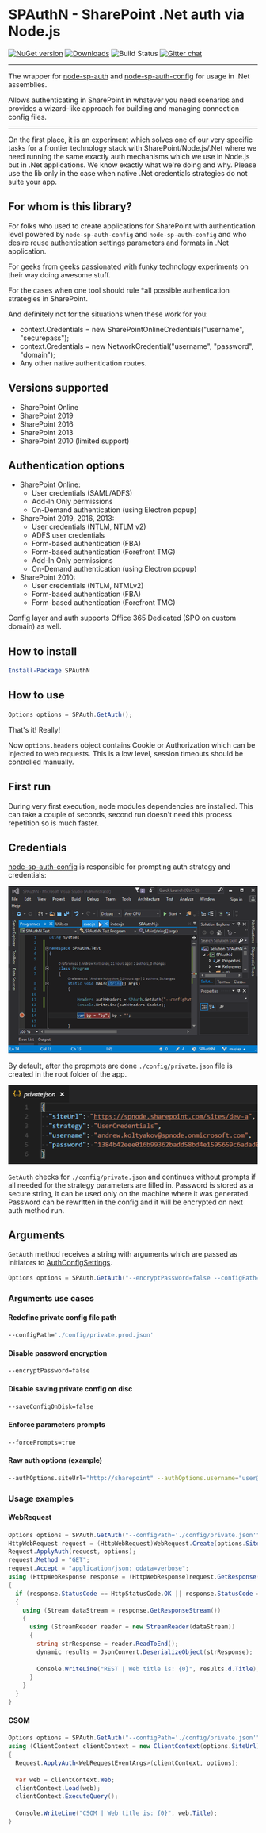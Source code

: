# SPAuthN - SharePoint .Net auth via Node.js

[![NuGet version](https://img.shields.io/nuget/v/SPAuthN.svg)](https://www.nuget.org/packages/SPAuthN)
[![Downloads](https://img.shields.io/nuget/dt/SPAuthN.svg)](https://www.nuget.org/packages/SPAuthN)
![Build Status](https://koltyakov.visualstudio.com/SPNode/_apis/build/status/SPAuthN?branchName=master)
[![Gitter chat](https://badges.gitter.im/gitterHQ/gitter.png)](https://gitter.im/sharepoint-node/Lobby)

---

The wrapper for [node-sp-auth](https://www.npmjs.com/package/node-sp-auth) and [node-sp-auth-config](https://www.npmjs.com/package/node-sp-auth-config) for usage in .Net assemblies.

Allows authenticating in SharePoint in whatever you need scenarios and provides a wizard-like approach for building and managing connection config files.

---

On the first place, it is an experiment which solves one of our very specific tasks for a frontier technology stack with SharePoint/Node.js/.Net where we need running the same exactly auth mechanisms which we use in Node.js but in .Net applications. We know exactly what we're doing and why. Please use the lib only in the case when native .Net credentials strategies do not suite your app.

## For whom is this library?

For folks who used to create applications for SharePoint with authentication level powered by `node-sp-auth-config` and `node-sp-auth-config` and who desire reuse authentication settings parameters and formats in .Net application.

For geeks from geeks passionated with funky technology experiments on their way doing awesome stuff.

For the cases when one tool should rule *all possible authentication strategies in SharePoint.

And definitely not for the situations when these work for you:

- context.Credentials = new SharePointOnlineCredentials("username", "securepass");
- context.Credentials = new NetworkCredential("username", "password", "domain");
- Any other native authentication routes.

## Versions supported

- SharePoint Online
- SharePoint 2019
- SharePoint 2016
- SharePoint 2013
- SharePoint 2010 (limited support)

## Authentication options

- SharePoint Online:
  - User credentials (SAML/ADFS)
  - Add-In Only permissions
  - On-Demand authentication (using Electron popup)
- SharePoint 2019, 2016, 2013:
  - User credentials (NTLM, NTLM v2)
  - ADFS user credentials
  - Form-based authentication (FBA)
  - Form-based authentication (Forefront TMG)
  - Add-In Only permissions
  - On-Demand authentication (using Electron popup)
- SharePoint 2010:
  - User credentials (NTLM, NTMLv2)
  - Form-based authentication (FBA)
  - Form-based authentication (Forefront TMG)

Config layer and auth supports Office 365 Dedicated (SPO on custom domain) as well.

## How to install

```PowerShell
Install-Package SPAuthN
```

## How to use

```csharp
Options options = SPAuth.GetAuth();
```

That's it! Really!

Now `options.headers` object contains Cookie or Authorization which can be injected to web requests.
This is a low level, session timeouts should be controlled manually.

## First run

During very first execution, node modules dependencies are installed. This can take a couple of seconds, second run doesn't need this process repetition so is much faster.

## Credentials

[node-sp-auth-config](https://github.com/koltyakov/node-sp-auth-config) is responsible for prompting auth strategy and credentials:

![](./Assets/auth-wizard.gif)

By default, after the propmpts are done `./config/private.json` file is created in the root folder of the app.

![](./Assets/private-json.png)

`GetAuth` checks for `./config/private.json` and continues without prompts if all needed for the strategy parameters are filled in.
Password is stored as a secure string, it can be used only on the machine where it was generated. Password can be rewritten in the config and it will be encrypted on next auth method run.

## Arguments

`GetAuth` method receives a string with arguments which are passed as initiators to [AuthConfigSettings](https://github.com/koltyakov/node-sp-auth-config/blob/master/src/interfaces/index.ts#L35).

```csharp
Options options = SPAuth.GetAuth("--encryptPassword=false --configPath='./config/private.uat.json'");
```

### Arguments use cases

#### Redefine private config file path

```bash
--configPath='./config/private.prod.json'
```

#### Disable password encryption

```bash
--encryptPassword=false
```

#### Disable saving private config on disc

```bash
--saveConfigOnDisk=false
```

#### Enforce parameters prompts

```bash
--forcePrompts=true
```

#### Raw auth options (example)

```bash
--authOptions.siteUrl="http://sharepoint" --authOptions.username="user@contoso.com" --authOptions.password="p@ssw0rd" --saveConfigOnDisk=false
```

### Usage examples

#### WebRequest

```csharp
Options options = SPAuth.GetAuth("--configPath='./config/private.json'");
HttpWebRequest request = (HttpWebRequest)WebRequest.Create(options.SiteUrl + "/_api/web?$select=Title");
Request.ApplyAuth(request, options);
request.Method = "GET";
request.Accept = "application/json; odata=verbose";
using (HttpWebResponse response = (HttpWebResponse)request.GetResponse())
{
  if (response.StatusCode == HttpStatusCode.OK || response.StatusCode == HttpStatusCode.NoContent)
  {
    using (Stream dataStream = response.GetResponseStream())
    {
      using (StreamReader reader = new StreamReader(dataStream))
      {
        string strResponse = reader.ReadToEnd();
        dynamic results = JsonConvert.DeserializeObject(strResponse);

        Console.WriteLine("REST | Web title is: {0}", results.d.Title);
      }
    }
  }
}
```

#### CSOM

```csharp
Options options = SPAuth.GetAuth("--configPath='./config/private.json'");
using (ClientContext clientContext = new ClientContext(options.SiteUrl))
{
  Request.ApplyAuth<WebRequestEventArgs>(clientContext, options);

  var web = clientContext.Web;
  clientContext.Load(web);
  clientContext.ExecuteQuery();

  Console.WriteLine("CSOM | Web title is: {0}", web.Title);
}
```